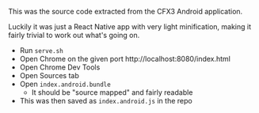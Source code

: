 This was the source code extracted from the CFX3 Android application.

Luckily it was just a React Native app with very light minification, making it fairly trivial to work out what's going on.


* Run `serve.sh`
* Open Chrome on the given port http://localhost:8080/index.html
* Open Chrome Dev Tools
* Open Sources tab
* Open `index.android.bundle`
  * It should be "source mapped" and fairly readable
* This was then saved as `index.android.js` in the repo
